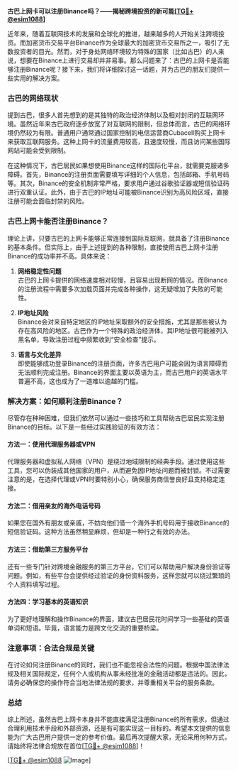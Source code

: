 **古巴上网卡可以注册Binance吗？——揭秘跨境投资的新可能[[TG💪+ @esim1088](https://t.me/s/esim1088)]**

近年来，随着互联网技术的发展和全球化的推进，越来越多的人开始关注跨境投资。而加密货币交易平台Binance作为全球最大的加密货币交易所之一，吸引了无数投资者的目光。然而，对于身处网络环境较为特殊的国家（比如古巴）的人来说，想要在Binance上进行交易却并非易事。那么问题来了：古巴的上网卡是否能够注册Binance呢？接下来，我们将详细探讨这一话题，并为古巴的朋友们提供一些实用的解决方案。

### 古巴的网络现状

提到古巴，很多人首先想到的是其独特的政治经济体制以及相对封闭的互联网环境。虽然近年来古巴政府逐步放宽了对互联网的限制，但总体而言，古巴的网络环境仍然较为有限。普通用户通常通过国家控制的电信运营商Cubacell购买上网卡来获取互联网服务。这种上网卡的流量费用较高，且速度较慢，而且访问某些国际网站可能会受到限制。

在这种情况下，古巴居民如果想使用Binance这样的国际化平台，就需要克服诸多障碍。首先，Binance的注册页面需要填写详细的个人信息，包括邮箱、手机号码等。其次，Binance的安全机制非常严格，要求用户通过谷歌验证器或短信验证码进行双重认证。此外，由于古巴的IP地址可能被Binance识别为高风险区域，直接注册可能会面临封禁的风险。

### 古巴上网卡能否注册Binance？

理论上讲，只要古巴的上网卡能够正常连接到国际互联网，就具备了注册Binance的基本条件。但实际上，由于上述提到的各种限制，直接使用古巴上网卡注册Binance的成功率并不高。具体来说：

1. **网络稳定性问题**  
   古巴的上网卡提供的网络速度相对较慢，且容易出现断网的情况。而Binance的注册流程中需要多次加载页面并完成各种操作，这无疑增加了失败的可能性。

2. **IP地址风险**  
   Binance会对来自特定地区的IP地址采取额外的安全措施，尤其是那些被认为存在高风险的地区。古巴作为一个特殊的政治经济体，其IP地址很可能被列入黑名单，导致注册过程中频繁收到“安全检查”提示。

3. **语言与文化差异**  
   即使能够成功登录Binance的注册页面，许多古巴用户可能会因为语言障碍而无法顺利完成注册。Binance的界面主要以英语为主，而古巴用户的英语水平普遍不高，这也成为了一道难以逾越的门槛。

### 解决方案：如何顺利注册Binance？

尽管存在种种困难，但我们依然可以通过一些技巧和工具帮助古巴居民实现注册Binance的目标。以下是一些经过实践验证的有效方法：

#### 方法一：使用代理服务器或VPN
代理服务器和虚拟私人网络（VPN）是绕过地域限制的经典手段。通过使用这些工具，您可以伪装成其他国家的用户，从而避免因IP地址问题而被封锁。不过需要注意的是，在选择代理或VPN时要特别小心，确保服务商信誉良好且支持稳定连接。

#### 方法二：借用亲友的海外电话号码
如果您在国外有朋友或亲戚，不妨向他们借一个海外手机号码用于接收Binance的短信验证码。这种方法虽然稍显麻烦，但却是一种行之有效的办法。

#### 方法三：借助第三方服务平台
还有一些专门针对跨境金融服务的第三方平台，它们可以帮助用户解决身份验证等问题。例如，有些平台会提供经过验证的身份资料服务，这样您就可以绕过繁琐的个人资料填写过程。

#### 方法四：学习基本的英语知识
为了更好地理解和操作Binance的界面，建议古巴居民花时间学习一些基础的英语单词和短语。毕竟，语言能力是跨文化交流的重要桥梁。

### 注意事项：合法合规是关键

在讨论如何注册Binance的同时，我们也不能忽视合法性的问题。根据中国法律法规及相关国际规定，任何个人或机构从事未经批准的金融活动都是违法的。因此，请务必确保您的操作符合当地法律法规的要求，并尊重相关平台的服务条款。

### 总结

综上所述，虽然古巴上网卡本身并不能直接满足注册Binance的所有需求，但通过合理利用技术手段和外部资源，还是有可能实现这一目标的。希望本文提供的信息能为广大古巴用户提供一定的参考价值。最后再次提醒大家，无论采用何种方式，请始终将法律合规放在首位[[TG💪+ @esim1088](https://t.me/s/esim1088)]！

[[TG💪+ @esim1088](https://t.me/s/esim1088) ![Image](https://i.postimg.cc/4NQfJmqS/Snipaste-2025-05-13-00-14-12.png)]